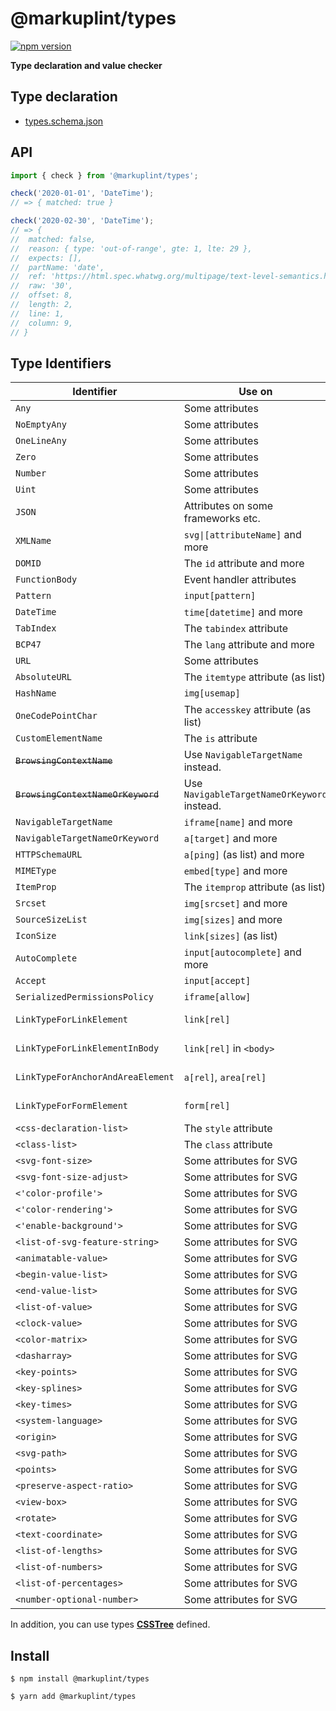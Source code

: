 # @markuplint/types

[![npm version](https://badge.fury.io/js/%40markuplint%2Ftypes.svg)](https://www.npmjs.com/package/@markuplint/types)

**Type declaration and value checker**

## Type declaration

- [types.schema.json](./types.schema.json)

## API

```ts
import { check } from '@markuplint/types';

check('2020-01-01', 'DateTime');
// => { matched: true }

check('2020-02-30', 'DateTime');
// => {
// 	matched: false,
// 	reason: { type: 'out-of-range', gte: 1, lte: 29 },
// 	expects: [],
// 	partName: 'date',
// 	ref: 'https://html.spec.whatwg.org/multipage/text-level-semantics.html#datetime-value',
// 	raw: '30',
// 	offset: 8,
// 	length: 2,
// 	line: 1,
// 	column: 9,
// }
```

## Type Identifiers

| Identifier                         | Use on                                      | Spec                                                                                                                                                               | Supported |
| ---------------------------------- | ------------------------------------------- | ------------------------------------------------------------------------------------------------------------------------------------------------------------------ | --------- |
| `Any`                              | Some attributes                             |                                                                                                                                                                    | ✅        |
| `NoEmptyAny`                       | Some attributes                             |                                                                                                                                                                    | ✅        |
| `OneLineAny`                       | Some attributes                             |                                                                                                                                                                    | ✅        |
| `Zero`                             | Some attributes                             |                                                                                                                                                                    | ✅        |
| `Number`                           | Some attributes                             |                                                                                                                                                                    | ✅        |
| `Uint`                             | Some attributes                             |                                                                                                                                                                    | ✅        |
| `JSON`                             | Attributes on some frameworks etc.          |                                                                                                                                                                    | ✅        |
| `XMLName`                          | `svg\|[attributeName]` and more             | [XML](https://www.w3.org/TR/xml/#d0e804)                                                                                                                           | ✅        |
| `DOMID`                            | The `id` attribute and more                 | [WHATWG](https://html.spec.whatwg.org/multipage/dom.html#global-attributes:concept-id)                                                                             | ✅        |
| `FunctionBody`                     | Event handler attributes                    |                                                                                                                                                                    | 🚧        |
| `Pattern`                          | `input[pattern]`                            | [WHATWG](https://html.spec.whatwg.org/multipage/input.html#compiled-pattern-regular-expression)                                                                    | ✅        |
| `DateTime`                         | `time[datetime]` and more                   | [WHATWG](https://html.spec.whatwg.org/multipage/text-level-semantics.html#datetime-value)                                                                          | ✅        |
| `TabIndex`                         | The `tabindex` attribute                    | [WHATWG](https://html.spec.whatwg.org/multipage/interaction.html#attr-tabindex)                                                                                    | ✅        |
| `BCP47`                            | The `lang` attribute and more               | [RFC](https://tools.ietf.org/rfc/bcp/bcp47.html)                                                                                                                   | ✅        |
| `URL`                              | Some attributes                             | [WHATWG](https://html.spec.whatwg.org/multipage/urls-and-fetching.html#valid-url-potentially-surrounded-by-spaces)                                                 | ✅        |
| `AbsoluteURL`                      | The `itemtype` attribute (as list)          | [WHATWG](https://url.spec.whatwg.org/#syntax-url-absolute)                                                                                                         | ✅        |
| `HashName`                         | `img[usemap]`                               | [WHATWG](https://html.spec.whatwg.org/multipage/common-microsyntaxes.html#valid-hash-name-reference)                                                               | ✅        |
| `OneCodePointChar`                 | The `accesskey` attribute (as list)         | [WHATWG](https://html.spec.whatwg.org/multipage/interaction.html#the-accesskey-attribute)                                                                          | ✅        |
| `CustomElementName`                | The `is` attribute                          | [WHATWG](https://html.spec.whatwg.org/multipage/custom-elements.html#valid-custom-element-name)                                                                    | ✅        |
| ~~`BrowsingContextName`~~          | Use `NavigableTargetName` instead.          | **Obsolated**                                                                                                                                                      | ✅        |
| ~~`BrowsingContextNameOrKeyword`~~ | Use `NavigableTargetNameOrKeyword` instead. | **Obsolated**                                                                                                                                                      | ✅        |
| `NavigableTargetName`              | `iframe[name]` and more                     | [WHATWG](https://html.spec.whatwg.org/multipage/document-sequences.html#valid-navigable-target-name)                                                               | ✅        |
| `NavigableTargetNameOrKeyword`     | `a[target]` and more                        | [WHATWG](https://html.spec.whatwg.org/multipage/document-sequences.html#valid-navigable-target-name-or-keyword)                                                    | ✅        |
| `HTTPSchemaURL`                    | `a[ping]` (as list) and more                | [WHATWG](https://html.spec.whatwg.org/multipage/links.html#ping)                                                                                                   | ✅        |
| `MIMEType`                         | `embed[type]` and more                      | [WHATWG](https://mimesniff.spec.whatwg.org/#valid-mime-type)                                                                                                       | ✅        |
| `ItemProp`                         | The `itemprop` attribute (as list)          | [WHATWG](https://html.spec.whatwg.org/multipage/microdata.html#names:-the-itemprop-attribute)                                                                      | ✅        |
| `Srcset`                           | `img[srcset]` and more                      | [WHATWG](https://html.spec.whatwg.org/multipage/images.html#srcset-attributes)                                                                                     | ✅        |
| `SourceSizeList`                   | `img[sizes]` and more                       | [WHATWG](https://html.spec.whatwg.org/multipage/images.html#sizes-attributes)                                                                                      | ✅        |
| `IconSize`                         | `link[sizes]` (as list)                     | [WHATWG](https://html.spec.whatwg.org/multipage/semantics.html#attr-link-sizes)                                                                                    | ✅        |
| `AutoComplete`                     | `input[autocomplete]` and more              | [WHATWG](https://html.spec.whatwg.org/multipage/form-control-infrastructure.html#attr-fe-autocomplete)                                                             | ✅        |
| `Accept`                           | `input[accept]`                             | [WHATWG](https://html.spec.whatwg.org/multipage/input.html#attr-input-accept)                                                                                      | ✅        |
| `SerializedPermissionsPolicy`      | `iframe[allow]`                             | [W3C](https://w3c.github.io/webappsec-permissions-policy/#serialized-permissions-policy)                                                                           | ✅        |
| `LinkTypeForLinkElement`           | `link[rel]`                                 | [WHATWG](https://html.spec.whatwg.org/multipage/links.html#linkTypes) [microformats](https://microformats.org/wiki/existing-rel-values)                            | ✅        |
| `LinkTypeForLinkElementInBody`     | `link[rel]` in `<body>`                     | [WHATWG](https://html.spec.whatwg.org/multipage/links.html#body-ok) [microformats](https://microformats.org/wiki/existing-rel-values#HTML5_link_type_extensions)   | ✅        |
| `LinkTypeForAnchorAndAreaElement`  | `a[rel]`, `area[rel]`                       | [WHATWG](https://html.spec.whatwg.org/multipage/links.html#linkTypes) [microformats](https://microformats.org/wiki/existing-rel-values#HTML5_link_type_extensions) | ✅        |
| `LinkTypeForFormElement`           | `form[rel]`                                 | [WHATWG](https://html.spec.whatwg.org/multipage/links.html#linkTypes) [microformats](https://microformats.org/wiki/existing-rel-values#HTML5_link_type_extensions) | ✅        |
| `<css-declaration-list>`           | The `style` attribute                       | [CSS](https://drafts.csswg.org/css-style-attr/#syntax)                                                                                                             | ✅        |
| `<class-list>`                     | The `class` attribute                       | [SVG](https://www.w3.org/TR/SVG/styling.html#ClassAttribute)                                                                                                       | ✅        |
| `<svg-font-size>`                  | Some attributes for SVG                     | [CSS](https://drafts.csswg.org/css-fonts-5/#descdef-font-face-font-size)                                                                                           | 🚧        |
| `<svg-font-size-adjust>`           | Some attributes for SVG                     | [CSS](https://drafts.csswg.org/css-fonts-5/#propdef-font-size-adjust)                                                                                              | 🚧        |
| `<'color-profile'>`                | Some attributes for SVG                     | [SVG](https://www.w3.org/TR/SVG11/color.html#ColorProfileProperty)                                                                                                 | 🚧        |
| `<'color-rendering'>`              | Some attributes for SVG                     | [SVG](https://www.w3.org/TR/SVG11/painting.html#ColorRenderingProperty)                                                                                            | 🚧        |
| `<'enable-background'>`            | Some attributes for SVG                     | [SVG](https://www.w3.org/TR/SVG11/filters.html#EnableBackgroundProperty)                                                                                           | 🚧        |
| `<list-of-svg-feature-string>`     | Some attributes for SVG                     | [SVG](https://www.w3.org/TR/SVG11/feature.html)                                                                                                                    | 🚧        |
| `<animatable-value>`               | Some attributes for SVG                     | [SVG](https://svgwg.org/specs/animations/#FromAttribute)                                                                                                           | 🚧        |
| `<begin-value-list>`               | Some attributes for SVG                     | [SVG](https://svgwg.org/specs/animations/#BeginValueListSyntax)                                                                                                    | 🚧        |
| `<end-value-list>`                 | Some attributes for SVG                     | [SVG](https://svgwg.org/specs/animations/#EndValueListSyntax)                                                                                                      | 🚧        |
| `<list-of-value>`                  | Some attributes for SVG                     | [SVG](https://svgwg.org/specs/animations/#ValuesAttribute)                                                                                                         | 🚧        |
| `<clock-value>`                    | Some attributes for SVG                     | [SMIL](https://www.w3.org/TR/2001/REC-smil-animation-20010904/#Timing-ClockValueSyntax)                                                                            | 🚧        |
| `<color-matrix>`                   | Some attributes for SVG                     | [W3C](https://drafts.fxtf.org/filter-effects/#element-attrdef-fecolormatrix-values)                                                                                | ✅        |
| `<dasharray>`                      | Some attributes for SVG                     | [SVG](https://svgwg.org/svg2-draft/painting.html#StrokeDasharrayProperty)                                                                                          | ✅        |
| `<key-points>`                     | Some attributes for SVG                     | [SVG](https://svgwg.org/specs/animations/#KeyPointsAttribute)                                                                                                      | ✅        |
| `<key-splines>`                    | Some attributes for SVG                     | [SVG](https://svgwg.org/specs/animations/#KeyTimesAttribute)                                                                                                       | ✅        |
| `<key-times>`                      | Some attributes for SVG                     | [SVG](https://svgwg.org/specs/animations/#KeyTimesAttribute)                                                                                                       | ✅        |
| `<system-language>`                | Some attributes for SVG                     | [SVG](https://svgwg.org/svg2-draft/struct.html#SystemLanguageAttribute)                                                                                            | ✅        |
| `<origin>`                         | Some attributes for SVG                     | [SMIL](https://www.w3.org/TR/2001/REC-smil-animation-20010904/#MotionOriginAttribute)                                                                              | ✅        |
| `<svg-path>`                       | Some attributes for SVG                     | [SVG](https://svgwg.org/svg2-draft/paths.html#PathDataBNF)                                                                                                         | 🚧        |
| `<points>`                         | Some attributes for SVG                     | [SVG](https://svgwg.org/svg2-draft/shapes.html#DataTypePoints)                                                                                                     | ✅        |
| `<preserve-aspect-ratio>`          | Some attributes for SVG                     | [SVG](https://svgwg.org/svg2-draft/coords.html#PreserveAspectRatioAttribute)                                                                                       | ✅        |
| `<view-box>`                       | Some attributes for SVG                     | [SVG](https://svgwg.org/svg2-draft/coords.html#ViewBoxAttribute)                                                                                                   | ✅        |
| `<rotate>`                         | Some attributes for SVG                     | [SVG](https://svgwg.org/specs/animations/#RotateAttribute)                                                                                                         | ✅        |
| `<text-coordinate>`                | Some attributes for SVG                     | [SVG](https://svgwg.org/svg2-draft/text.html#TSpanAttributes)                                                                                                      | ✅        |
| `<list-of-lengths>`                | Some attributes for SVG                     |                                                                                                                                                                    | ✅        |
| `<list-of-numbers>`                | Some attributes for SVG                     |                                                                                                                                                                    | ✅        |
| `<list-of-percentages>`            | Some attributes for SVG                     |                                                                                                                                                                    | ✅        |
| `<number-optional-number>`         | Some attributes for SVG                     |                                                                                                                                                                    | ✅        |

In addition, you can use types **[CSSTree](https://github.com/csstree/csstree)** defined.

## Install

```shell
$ npm install @markuplint/types

$ yarn add @markuplint/types
```

